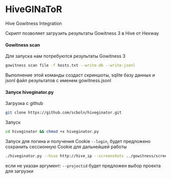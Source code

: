 # HiveGINaToR
Hive Gowitness Integration

Скрипт позволяет загрузить результаты Gowitness 3 в Hive от Hexway

#### Gowitness scan
Для запуска нам потребуются результаты Gowitness 3 
```bash
gowitness scan file -f hosts.txt --write-db --write-jsonl
```
Выполнение этой команды создаст скриншоты, sqlite базу данных и jsonl файл результатов с именем gowitness.jsonl

#### Запуск hiveginator.py

Загрузка с github
```bash
git clone https://github.com/scboln/hiveginator.git
```

Запуск

```bash
cd hiveginator && chmod +x hiveginator.py
```
Запуск для логина и получения Cookie ```--login```, будет предложено сохранить сессионную Cookie для дальнейшей работы
```bash
./hiveginator.py --hive http://hive_ip --screenshots ../gowitness/screenshots --jsonl ../gowitness/gowitness.jsonl --login
```

если не указан аргумент:
```--projectid``` будет предложен выбор проекта для загрузки
